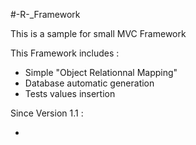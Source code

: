 #-R-_Framework

This is a sample for small MVC Framework

This Framework includes :

- Simple "Object Relationnal Mapping"
- Database automatic generation
- Tests values insertion

Since Version 1.1 :

- 
